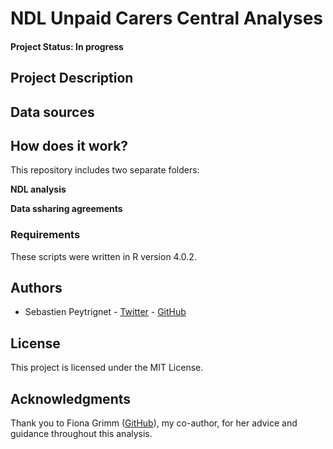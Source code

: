 # NDL Unpaid Carers Central Analyses

#### Project Status: In progress

## Project Description



## Data sources


## How does it work?

This repository includes two separate folders:

**NDL analysis**



**Data ssharing agreements**



### Requirements

These scripts were written in R version 4.0.2.


## Authors

* Sebastien Peytrignet - [Twitter](https://twitter.com/SebastienPeytr2) - [GitHub](https://github.com/sg-peytrignet)

## License

This project is licensed under the MIT License.

## Acknowledgments

Thank you to Fiona Grimm ([GitHub](https://github.com/fiona-grimm)), my co-author, for her advice and guidance throughout this analysis.
